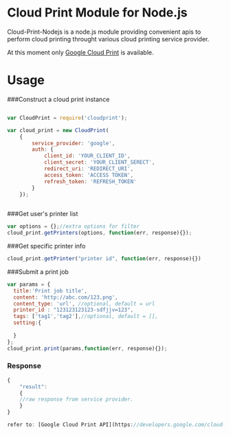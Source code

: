 Cloud Print Module for Node.js
========================

Cloud-Print-Nodejs is a node.js module providing convenient apis to perform cloud printing throught various cloud printing service provider.

At this moment only [Google Cloud Print](https://www.google.com/cloudprint) is available.

Usage
========================

###Construct a cloud print instance

```js

var CloudPrint = require('cloudprint');

var cloud_print = new CloudPrint(
    {
        service_provider: 'google',
        auth: {
            client_id: 'YOUR_CLIENT_ID',
            client_secret: 'YOUR_CLIENT_SERECT',
            redirect_uri: 'REDIRECT_URI',
            access_token: 'ACCESS TOKEN',
            refresh_token: 'REFRESH_TOKEN'
        }
    });
    
```


###Get user's printer list

```js
var options = {};//extra options for filter
cloud_print.getPrinters(options, function(err, response){});
```

###Get specific printer info

```js
cloud_print.getPrinter("printer id", function(err, response){})
```

###Submit a print job

```js
var params = {
  title:'Print job title',
  content: 'http://abc.com/123.png',
  content_type: 'url', //optional, default = url
  printer_id : "123123123123-sdfjjv=123",
  tags: ['tag1','tag2'],//optional, default = [],
  setting:{
    
  }
};
cloud_print.print(params,function(err, response){});
```

### Response

```js
{
    "result":
    {
    //raw response from service provider.
    }
}

refer to: [Google Cloud Print API](https://developers.google.com/cloud-print/docs/appInterfaces)
```




